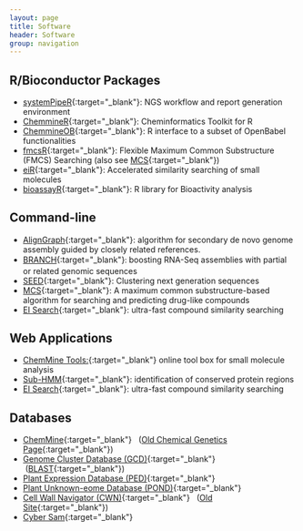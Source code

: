 ```yaml
---
layout: page
title: Software
header: Software
group: navigation
---
```


## R/Bioconductor Packages

* [systemPipeR](https://github.com/tgirke/systemPipeR){:target="_blank"}: NGS workflow and report generation environment
* [ChemmineR](http://manuals.bioinformatics.ucr.edu/home/chemminer){:target="_blank"}: Cheminformatics Toolkit for R 
* [ChemmineOB](http://master.bioconductor.org/packages/devel/bioc/html/ChemmineOB.html){:target="_blank"}: R interface to a subset of OpenBabel functionalities 
* [fmcsR](http://www.bioconductor.org/packages/devel/bioc/html/fmcsR.html){:target="_blank"}: Flexible Maximum Common Substructure (FMCS) Searching (also see [MCS](http://bioweb.ucr.edu/ChemMineV2/help/mcs.html){:target="_blank"}) 
* [eiR](http://master.bioconductor.org/packages/devel/bioc/html/eiR.html){:target="_blank"}: Accelerated similarity searching of small molecules 
* [bioassayR](http://master.bioconductor.org/packages/devel/bioc/html/bioassayR.html){:target="_blank"}: R library for Bioactivity analysis

## Command-line

* [AlignGraph](https://github.com/baoe/AlignGraph){:target="_blank"}: algorithm for secondary de novo genome assembly guided by closely related references.
* [BRANCH](https://github.com/baoe/BRANCH){:target="_blank"}<font size="2"><span style="line-height:1.6">: </span></font>boosting RNA-Seq assemblies with partial or related genomic sequences
* [SEED](https://github.com/baoe/SEED){:target="_blank"}: Clustering next generation sequences
* [MCS](http://bioweb.ucr.edu/ChemMineV2/help/mcs.html){:target="_blank"}: A maximum common substructure-based algorithm for searching and predicting drug-like compounds
* [EI Search](http://chemmine.ucr.edu/ei/){:target="_blank"}: ultra-fast compound similarity searching

## Web Applications

* [ChemMine Tools:](http://chemmine.ucr.edu/){:target="_blank"} online tool box for small molecule analysis
* [Sub-HMM](http://subhmm.ucr.edu/scripts/displaySubHMM.pl){:target="_blank"}: identification of conserved protein regions
* [EI Search](http://chemmine.ucr.edu/ei/){:target="_blank"}: ultra-fast compound similarity searching 

## Databases

* [ChemMine](http://bioweb.ucr.edu/ChemMineV2){:target="_blank"}   ([Old Chemical Genetics Page](http://www.faculty.ucr.edu/%7Etgirke/Chemgen/index.html){:target="_blank"})
* [Genome Cluster Database (GCD)](http://bioweb.ucr.edu/databaseWeb/index.jsp){:target="_blank"}  ([BLAST](http://138.23.191.152/blast/blastSearch.cgi){:target="_blank"})
* [Plant Expression Database (PED)](http://pond.bioinfo.ucr.edu/express.html){:target="_blank"}
* [Plant Unknown-eome Database (POND)](http://bioweb.ucr.edu/scripts/unknownsDisplay.pl){:target="_blank"}
* [Cell Wall Navigator (CWN)](http://bioweb.ucr.edu/Cellwall/index.pl){:target="_blank"}   ([Old Site](http://www.faculty.ucr.edu/%7Etgirke/Cellwall/index.html){:target="_blank"})
* [Cyber Sam](http://cybersam.ucr.edu/){:target="_blank"}

